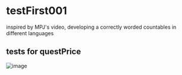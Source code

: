 # testFirst001

inspired by MPJ's video, developing a correctly worded countables in different languages

## tests for questPrice

![image](https://github.com/user-attachments/assets/52807897-c85a-49d7-88fe-c9c9c5fea3ef)
